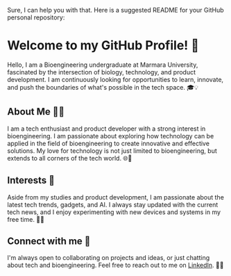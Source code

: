 Sure, I can help you with that. Here is a suggested README for your GitHub personal repository:

# Welcome to my GitHub Profile! 👋

Hello, I am a Bioengineering undergraduate at Marmara University, fascinated by the intersection of biology, technology, and product development. I am continuously looking for opportunities to learn, innovate, and push the boundaries of what's possible in the tech space. 🎓💡

## About Me 🙋‍♂️

I am a tech enthusiast and product developer with a strong interest in bioengineering. I am passionate about exploring how technology can be applied in the field of bioengineering to create innovative and effective solutions. My love for technology is not just limited to bioengineering, but extends to all corners of the tech world. 🌐🔬

## Interests 🎯

Aside from my studies and product development, I am passionate about the latest tech trends, gadgets, and AI. I always stay updated with the current tech news, and I enjoy experimenting with new devices and systems in my free time. 🧠🤖

## Connect with me 🤝

I'm always open to collaborating on projects and ideas, or just chatting about tech and bioengineering. Feel free to reach out to me on [LinkedIn](https://www.linkedin.com/in/saime-dogan/). 🚀🌐
